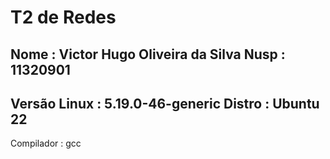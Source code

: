 # T2 de Redes

Nome : Victor Hugo Oliveira da Silva
Nusp : 11320901
---
Versão Linux : 5.19.0-46-generic
Distro :    Ubuntu 22
---
Compilador : gcc